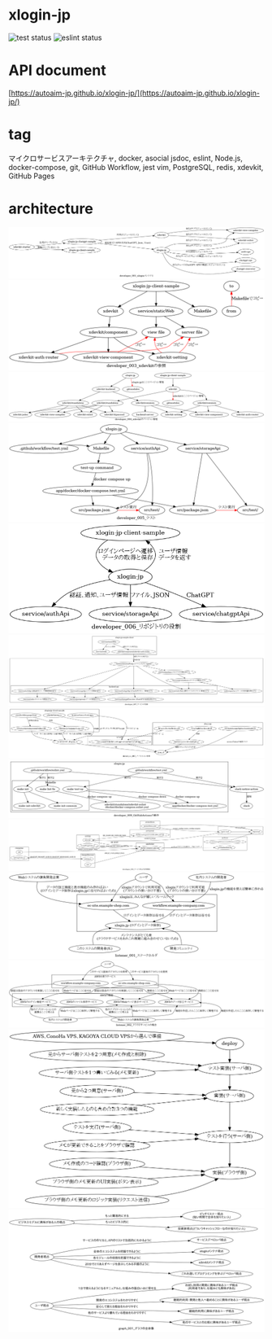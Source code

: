 # xlogin-jp

![test status](https://github.com/autoaim-jp/xlogin-jp/actions/workflows/test.yml/badge.svg)
![eslint status](https://github.com/autoaim-jp/xlogin-jp/actions/workflows/eslint.yml/badge.svg)


# API document
[https://autoaim-jp.github.io/xlogin-jp/](https://autoaim-jp.github.io/xlogin-jp/)


# tag
マイクロサービスアーキテクチャ, docker, asocial
jsdoc, eslint, Node.js, docker-compose, git, GitHub Workflow, jest
vim, PostgreSQL, redis, xdevkit, GitHub Pages

# architecture
![architecture img](./doc/architecture/v2/result/developer/001_xloginメンテナ1.png)
![architecture img](./doc/architecture/v2/result/developer/003_xdevkitの参照.png)
![architecture img](./doc/architecture/v2/result/developer/004_xdevkitのバージョン管理.png)
![architecture img](./doc/architecture/v2/result/developer/005_テスト.png)
![architecture img](./doc/architecture/v2/result/developer/006_リポジトリの役割.png)
![architecture img](./doc/architecture/v2/result/developer/007_サービスの役割.png)
![architecture img](./doc/architecture/v2/result/developer/008_パーミッション参照.png)
![architecture img](./doc/architecture/v2/result/developer/009_GitHubActionsの動作.png)
![architecture img](./doc/architecture/v2/result/developer/010_サービス同士の依存関係.png)
![architecture img](./doc/architecture/v2/result/listener/001_ステークホルダ.png)
![architecture img](./doc/architecture/v2/result/listener/002_クラウドサービスの場合.png)
![architecture img](./doc/architecture/v2/result/developer/002_プログラミング学習者.png)
![architecture img](./doc/architecture/v2/result/graph/001_グラフの全体像.png)

